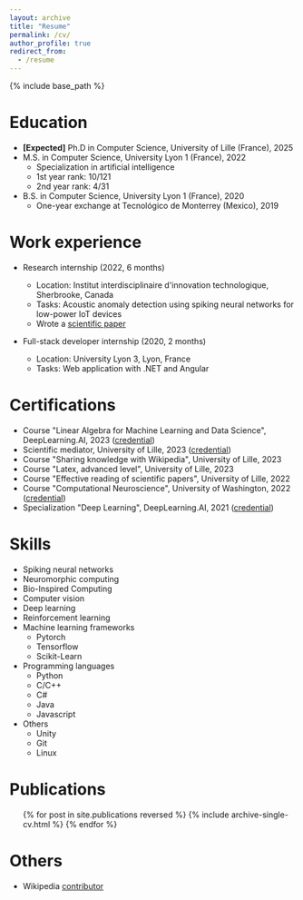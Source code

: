 ```yaml
---
layout: archive
title: "Resume"
permalink: /cv/
author_profile: true
redirect_from:
  - /resume
---
```


{% include base_path %}

Education
======
* **[Expected]** Ph.D in Computer Science, University of Lille (France), 2025
* M.S. in Computer Science, University Lyon 1 (France), 2022
  * Specialization in artificial intelligence
  * 1st year rank: 10/121
  * 2nd year rank: 4/31
* B.S. in Computer Science, University Lyon 1 (France), 2020
   * One-year exchange at Tecnológico de Monterrey (Mexico), 2019

Work experience
======
* Research internship (2022, 6 months)
  * Location: Institut interdisciplinaire d'innovation technologique, Sherbrooke, Canada
  * Tasks: Acoustic anomaly detection using spiking neural networks for low-power IoT devices
  * Wrote a [scientific paper](https://ggoupy.github.io/publication/2023-vdsp)

* Full-stack developer internship (2020, 2 months)
  * Location: University Lyon 3, Lyon, France
  * Tasks: Web application with .NET and Angular

Certifications
======
* Course "Linear Algebra for Machine Learning and Data Science", DeepLearning.AI, 2023 ([credential](https://www.coursera.org/account/accomplishments/verify/YS3YXWC687LD))
* Scientific mediator, University of Lille, 2023 ([credential](https://openbadgepassport.com/app/badge/info/592548))
* Course "Sharing knowledge with Wikipedia", University of Lille, 2023
* Course "Latex, advanced level", University of Lille, 2023
* Course "Effective reading of scientific papers", University of Lille, 2022
* Course "Computational Neuroscience", University of Washington, 2022 ([credential](https://www.coursera.org/account/accomplishments/verify/BFN6XES2F86B))
* Specialization "Deep Learning", DeepLearning.AI, 2021 ([credential](https://www.coursera.org/account/accomplishments/specialization/LAAGW5GEAJ4C))

Skills
======
* Spiking neural networks
* Neuromorphic computing
* Bio-Inspired Computing
* Computer vision
* Deep learning
* Reinforcement learning
* Machine learning frameworks
  * Pytorch
  * Tensorflow
  * Scikit-Learn
* Programming languages
  * Python
  * C/C++
  * C#
  * Java
  * Javascript
* Others
  * Unity
  * Git
  * Linux

Publications
======
  <ul>{% for post in site.publications reversed %}
    {% include archive-single-cv.html %}
  {% endfor %}</ul>


Others
=====
 * Wikipedia [contributor](https://fr.wikipedia.org/wiki/Sp%C3%A9cial:Contributions/Gaspardgpy)